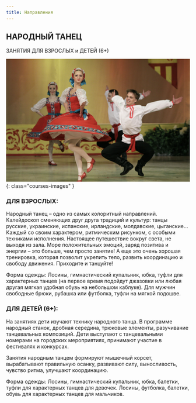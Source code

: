 ```yaml
---
title: Направления
---
```


## НАРОДНЫЙ ТАНЕЦ

ЗАНЯТИЯ ДЛЯ ВЗРОСЛЫХ и ДЕТЕЙ (6+)

![Изображение народных танцев](/images/courses/country_dance.jpg){: class="courses-images" }

### ДЛЯ ВЗРОСЛЫХ:

Народный танец – одно из самых колоритный направлений.  Калейдоскоп сменяющих друг друга традиций и культур: танцы русские, украинские, испанские, ирландские, молдавские, цыганские... Каждый со своим характером, ритмическим рисунком, с особыми техниками исполнения. Настоящее путешествие вокруг света, не выходя из зала. Море положительных эмоций, заряд позитива и энергии – это больше, чем просто занятие! А еще это очень хорошая тренировка, которая позволит укрепить тело, развить координацию и свободу движения. Приходите и танцуйте!

Форма одежды: Лосины, гимнастический купальник, юбка, туфли для характерных танцев (на первое время подойдут джазовки или любая другая мягкая удобная обувь на небольшом каблуке). Для мужчин свободные брюки, рубашка или футболка, туфли на мягкой подошве.

### ДЛЯ ДЕТЕЙ (6+):

На занятиях дети изучают технику народного танца. В программе народный станок, дробная середина, трюковые элементы, разучивание танцевальных композиций. Дети выступают с танцевальными номерами на городских мероприятиях, принимают участие в фестивалях и конкурсах.

Занятия народным танцем формируют мышечный корсет, вырабатывают правильную осанку, развивают силу, выносливость, чувство ритма, улучшают координацию.

Форма одежды: Лосины, гимнастический купальник, юбка, балетки, туфли для характерных танцев для девочек. Лосины, футболка, балетки, обувь для характерных танцев для мальчиков.
